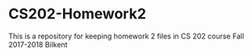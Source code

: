 # CS202-Homework2
This is a repository for keeping homework 2 files in CS 202 course Fall 2017-2018 Bilkent
